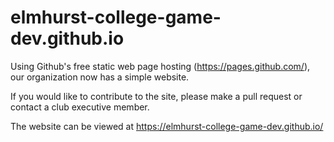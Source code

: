 # elmhurst-college-game-dev.github.io
Using Github's free static web page hosting (https://pages.github.com/), our organization now has a simple website.

If you would like to contribute to the site, please make a pull request or contact a club executive member. 

The website can be viewed at https://elmhurst-college-game-dev.github.io/
